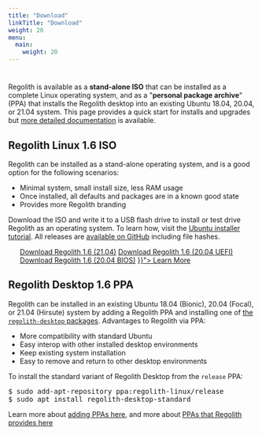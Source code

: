 ```yaml
---
title: "Download"
linkTitle: "Download"
weight: 20
menu:
  main:
    weight: 20
---
```


<div class="container text-center pt-5 mt-5">
    <div class="row">
        <div class="col col-md-auto"><h1><i class="fas fa-cloud-download-alt"></i></h1></div>
        <div class="col"><p>Regolith is available as a <b>stand-alone ISO</b> that can be installed as a complete Linux operating system, and as a "<b>personal package archive</b>" (PPA) that installs the Regolith desktop into an existing Ubuntu 18.04, 20.04, or 21.04 system.  This page provides a quick start for installs and upgrades but <a href="../docs/getting-started/install">more detailed documentation</a> is available.</p>
        </div>
    </div>
</div>

<div class="container">
  <div class="row">
    <div class="col-sm p-5">
                <h2><i class="fas fa-compact-disc"></i> Regolith Linux 1.6 ISO</h2>
                <p>
                    Regolith can be installed as a stand-alone operating system, and is a good option for the following scenarios:
                    <ul>
                        <li>Minimal system, small install size, less RAM usage</li>
                        <li>Once installed, all defaults and packages are in a known good state</li>
                        <li>Provides more Regolith branding</li>
                    </ul>
                Download the ISO and write it to a USB flash drive to install or test drive Regolith as an operating system.  To learn how, visit the <a class="text-warning"  href="https://tutorials.ubuntu.com/tutorial/tutorial-install-ubuntu-desktop">Ubuntu installer tutorial</a>. All releases are <a href="https://github.com/regolith-linux/regolith-ubuntu-iso-builder/releases">available on GitHub</a> including file hashes.</p>         
                <div class="d-flex justify-content-center">
                <ul>
                <a class="btn btn-lg btn-secondary mr-3 mb-4" href="https://github.com/regolith-linux/regolith-ubuntu-iso-builder/releases/download/release-release-hirsute-hirsute_standard-1.6.0/Regolith_1.6.0_hirsute.iso">
                Download Regolith 1.6 (21.04)<i class="fas fa-cloud-download-alt ml-2 "></i></a>
                <a class="btn btn-lg btn-secondary mr-3 mb-4" href="https://github.com/regolith-linux/regolith-ubuntu-iso-builder/releases/download/release-release-focal-focal_standard-1.6.0/Regolith_1.6.0_focal.iso">
                Download Regolith 1.6 (20.04 UEFI) <i class="fas fa-cloud-download-alt ml-2 "></i></a>
                <a class="btn btn-lg btn-secondary mr-3 mb-4" href="https://github.com/regolith-linux/regolith-ubuntu-iso-builder/releases/download/release-release-focal-focal_legacy_boot-1.6.0/Regolith_1.6.0_focal.iso">
                Download Regolith 1.6 (20.04 BIOS)<i class="fas fa-cloud-download-alt ml-2 "></i></a>
                <a class="btn btn-lg btn-primary mr-3 mb-4" href="{{< relref ">}}">
                Learn More <i class="fas fa-book-reader ml-2"></i></a>
                </ul>
            </div>              
            </th>
    </div>
    <div class="col-sm p-5">
            <h2><i class="fas fa-download"></i> Regolith Desktop 1.6 PPA</h2>
            <p>
                    Regolith can be installed in an existing Ubuntu 18.04 (Bionic), 20.04 (Focal), or 21.04 (Hirsute) system by adding a Regolith PPA and installing one of <a href="../docs/getting-started/install/#desktop-packages">the <code>regolith-desktop</code> packages</a>.  Advantages to Regolith via PPA:
                    <ul>
                        <li>More compatibility with standard Ubuntu</li>
                        <li>Easy interop with other installed desktop environments</li>
                        <li>Keep existing system installation</li>
                        <li>Easy to remove and return to other desktop environments</li>
                    </ul>
                    <p>To install the standard variant of Regolith Desktop from the <code>release</code> PPA:
                    <pre class="border rounded p-2">
$ sudo add-apt-repository ppa:regolith-linux/release
$ sudo apt install regolith-desktop-standard</pre>
                    </p>Learn more about <a href="https://help.ubuntu.com/community/Repositories/CommandLine#Adding_Launchpad_PPA_Repositories">adding PPAs here</a>, and more about <a href="../docs/getting-started/install/#ppa-sources">PPAs that Regolith provides here</a>
                </p>
    </div>
  </div>
</div>
